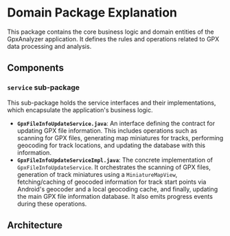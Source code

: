 # Domain Package Explanation

This package contains the core business logic and domain entities of the GpxAnalyzer application. It defines the rules and operations related to GPX data processing and analysis.

## Components

### `service` sub-package

This sub-package holds the service interfaces and their implementations, which encapsulate the application's business logic.

*   **`GpxFileInfoUpdateService.java`**: An interface defining the contract for updating GPX file information. This includes operations such as scanning for GPX files, generating map miniatures for tracks, performing geocoding for track locations, and updating the database with this information.
*   **`GpxFileInfoUpdateServiceImpl.java`**: The concrete implementation of `GpxFileInfoUpdateService`. It orchestrates the scanning of GPX files, generation of track miniatures using a `MiniatureMapView`, fetching/caching of geocoded information for track start points via Android's geocoder and a local geocoding cache, and finally, updating the main GPX file information database. It also emits progress events during these operations.

## Architecture